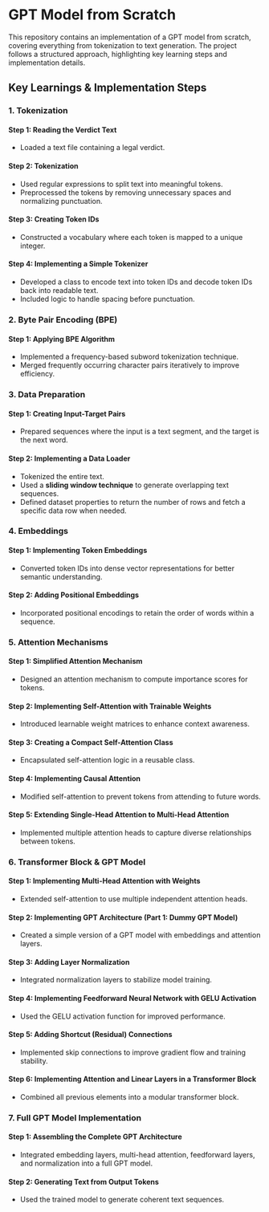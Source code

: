 # GPT Model from Scratch

This repository contains an implementation of a GPT model from scratch, covering everything from tokenization to text generation. The project follows a structured approach, highlighting key learning steps and implementation details.

## Key Learnings & Implementation Steps

### 1. Tokenization
#### **Step 1: Reading the Verdict Text**
- Loaded a text file containing a legal verdict.

#### **Step 2: Tokenization**
- Used regular expressions to split text into meaningful tokens.
- Preprocessed the tokens by removing unnecessary spaces and normalizing punctuation.

#### **Step 3: Creating Token IDs**
- Constructed a vocabulary where each token is mapped to a unique integer.

#### **Step 4: Implementing a Simple Tokenizer**
- Developed a class to encode text into token IDs and decode token IDs back into readable text.
- Included logic to handle spacing before punctuation.

### 2. Byte Pair Encoding (BPE)
#### **Step 1: Applying BPE Algorithm**
- Implemented a frequency-based subword tokenization technique.
- Merged frequently occurring character pairs iteratively to improve efficiency.

### 3. Data Preparation
#### **Step 1: Creating Input-Target Pairs**
- Prepared sequences where the input is a text segment, and the target is the next word.

#### **Step 2: Implementing a Data Loader**
- Tokenized the entire text.
- Used a **sliding window technique** to generate overlapping text sequences.
- Defined dataset properties to return the number of rows and fetch a specific data row when needed.

### 4. Embeddings
#### **Step 1: Implementing Token Embeddings**
- Converted token IDs into dense vector representations for better semantic understanding.

#### **Step 2: Adding Positional Embeddings**
- Incorporated positional encodings to retain the order of words within a sequence.

### 5. Attention Mechanisms
#### **Step 1: Simplified Attention Mechanism**
- Designed an attention mechanism to compute importance scores for tokens.

#### **Step 2: Implementing Self-Attention with Trainable Weights**
- Introduced learnable weight matrices to enhance context awareness.

#### **Step 3: Creating a Compact Self-Attention Class**
- Encapsulated self-attention logic in a reusable class.

#### **Step 4: Implementing Causal Attention**
- Modified self-attention to prevent tokens from attending to future words.

#### **Step 5: Extending Single-Head Attention to Multi-Head Attention**
- Implemented multiple attention heads to capture diverse relationships between tokens.

### 6. Transformer Block & GPT Model
#### **Step 1: Implementing Multi-Head Attention with Weights**
- Extended self-attention to use multiple independent attention heads.

#### **Step 2: Implementing GPT Architecture (Part 1: Dummy GPT Model)**
- Created a simple version of a GPT model with embeddings and attention layers.

#### **Step 3: Adding Layer Normalization**
- Integrated normalization layers to stabilize model training.

#### **Step 4: Implementing Feedforward Neural Network with GELU Activation**
- Used the GELU activation function for improved performance.

#### **Step 5: Adding Shortcut (Residual) Connections**
- Implemented skip connections to improve gradient flow and training stability.

#### **Step 6: Implementing Attention and Linear Layers in a Transformer Block**
- Combined all previous elements into a modular transformer block.

### 7. Full GPT Model Implementation
#### **Step 1: Assembling the Complete GPT Architecture**
- Integrated embedding layers, multi-head attention, feedforward layers, and normalization into a full GPT model.

#### **Step 2: Generating Text from Output Tokens**
- Used the trained model to generate coherent text sequences.


